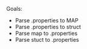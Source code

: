 Goals:
- Parse .properties to MAP
- Parse .properties to struct
- Parse map to .properties
- Parse stuct to .properties
